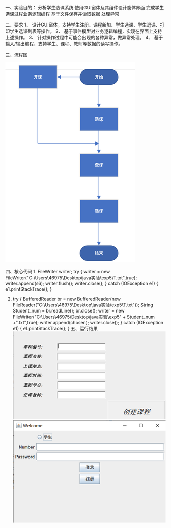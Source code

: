 一、实验目的：
分析学生选课系统
使用GUI窗体及其组件设计窗体界面
完成学生选课过程业务逻辑编程
基于文件保存并读取数据
处理异常

二、要求
1、	设计GUI窗体，支持学生注册、课程新加、学生选课、学生退课、打印学生选课列表等操作。
2、	基于事件模型对业务逻辑编程，实现在界面上支持上述操作。
3、	针对操作过程中可能会出现的各种异常，做异常处理。
4、	基于输入/输出编程，支持学生、课程、教师等数据的读写操作。

三、流程图

![](https://github.com/LIUCHANGYOU6/liu/blob/master/1.png)

四、核心代码
1.
   FileWriter writer;
	        try {
	            writer = new FileWriter("C:\\Users\\46975\\Desktop\\java实验\\exp5\\T.txt",true);
	            writer.append(s6); 
	            writer.flush();
	            writer.close();
	        } catch (IOException e1) {
	            e1.printStackTrace();
	        }
          
2.
      try {
		  BufferedReader br = new BufferedReader(new FileReader("C:\\Users\\46975\\Desktop\\java实验\\exp5\\T.txt"));
		    String Student_num = br.readLine();
		    br.close();
		    writer = new FileWriter("C:\\Users\\46975\\Desktop\\java实验\\exp5" + Student_num +".txt",true);		                    writer.append(chosen); 
		    writer.close();
           } catch (IOException e1) {
		            e1.printStackTrace();
		        }
五、运行结果
![](https://github.com/LIUCHANGYOU6/liu/blob/master/3.png)
![](https://github.com/LIUCHANGYOU6/liu/blob/master/2.png)
